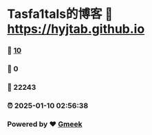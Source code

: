 # Tasfa1tals的博客 :link: https://hyjtab.github.io 
### :page_facing_up: [10](https://hyjtab.github.io/tag.html) 
### :speech_balloon: 0 
### :hibiscus: 22243 
### :alarm_clock: 2025-01-10 02:56:38 
### Powered by :heart: [Gmeek](https://github.com/Meekdai/Gmeek)
